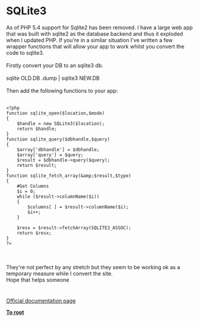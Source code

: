 # SQLite3



As of PHP 5.4 support for Sqlite2 has been removed. I have a large web app that was built with sqlite2 as the database backend and thus it exploded when I updated PHP. If you&apos;re in a similar situation I&apos;ve written a few wrapper functions that will allow your app to work whilst you convert the code to sqlite3. <br><br>Firstly convert your DB to an sqlite3 db. <br><br>sqlite OLD.DB .dump | sqlite3 NEW.DB<br><br>Then add the following functions to your app:<br><br>

```
<?php
function sqlite_open($location,$mode)
{
    $handle = new SQLite3($location);
    return $handle;
}
function sqlite_query($dbhandle,$query)
{
    $array['dbhandle'] = $dbhandle;
    $array['query'] = $query;
    $result = $dbhandle->query($query);
    return $result;
}
function sqlite_fetch_array(&amp;$result,$type)
{
    #Get Columns
    $i = 0;
    while ($result->columnName($i))
    {
        $columns[ ] = $result->columnName($i);
        $i++;
    }
    
    $resx = $result->fetchArray(SQLITE3_ASSOC);
    return $resx;
}
?>
```
<br><br>They&apos;re not perfect by any stretch but they seem to be working ok as a temporary measure while I convert the site. <br>Hope that helps someone  

#

[Official documentation page](https://www.php.net/manual/en/book.sqlite3.php)

**[To root](/README.md)**